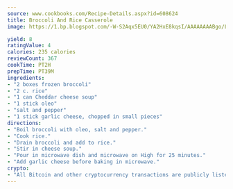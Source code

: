 ```yaml
---
source: www.cookbooks.com/Recipe-Details.aspx?id=608624
title: Broccoli And Rice Casserole
image: https://1.bp.blogspot.com/-W-S2Aqx5EU0/YA2HxE8kqsI/AAAAAAAABgo/LNxJ2X_rvYgPNsplYMgQNjuwxaZ0e3pQQCLcBGAsYHQ/s320/17.png

yield: 8
ratingValue: 4
calories: 235 calories
reviewCount: 367
cookTime: PT2H
prepTime: PT39M
ingredients:
- "2 boxes frozen broccoli"
- "2 c. rice"
- "1 can Cheddar cheese soup"
- "1 stick oleo"
- "salt and pepper"
- "1 stick garlic cheese, chopped in small pieces"
directions:
- "Boil broccoli with oleo, salt and pepper."
- "Cook rice."
- "Drain broccoli and add to rice."
- "Stir in cheese soup."
- "Pour in microwave dish and microwave on High for 25 minutes."
- "Add garlic cheese before baking in microwave."
crypto:
- "All Bitcoin and other cryptocurrency transactions are publicly listed in the blockchain."
---
```

